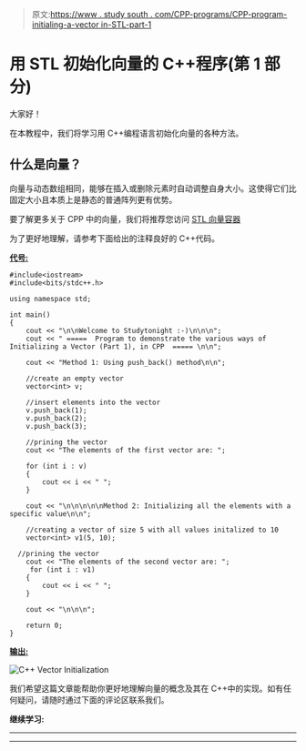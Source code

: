 > 原文:[https://www . study south . com/CPP-programs/CPP-program-initialing-a-vector in-STL-part-1](https://www.studytonight.com/cpp-programs/cpp-program-initialising-a-vector-in-stl-part-1)

# 用 STL 初始化向量的 C++程序(第 1 部分)

大家好！

在本教程中，我们将学习用 C++编程语言初始化向量的各种方法。

## 什么是向量？

向量与动态数组相同，能够在插入或删除元素时自动调整自身大小。这使得它们比固定大小且本质上是静态的普通阵列更有优势。

要了解更多关于 CPP 中的向量，我们将推荐您访问 [STL 向量容器](https://www.studytonight.com/cpp/stl/stl-container-vector)

为了更好地理解，请参考下面给出的注释良好的 C++代码。

<u>**代号:**</u>

```
#include<iostream>
#include<bits/stdc++.h>

using namespace std;

int main()
{
    cout << "\n\nWelcome to Studytonight :-)\n\n\n";
    cout << " =====  Program to demonstrate the various ways of Initializing a Vector (Part 1), in CPP  ===== \n\n";

    cout << "Method 1: Using push_back() method\n\n";

    //create an empty vector
    vector<int> v;

    //insert elements into the vector
    v.push_back(1);
    v.push_back(2);
    v.push_back(3);

    //prining the vector
    cout << "The elements of the first vector are: ";

    for (int i : v)
    {
        cout << i << " ";
    }

    cout << "\n\n\n\n\nMethod 2: Initializing all the elements with a specific value\n\n";

    //creating a vector of size 5 with all values initalized to 10
    vector<int> v1(5, 10);

  //prining the vector
    cout << "The elements of the second vector are: ";
     for (int i : v1)
    {
        cout << i << " ";
    }

    cout << "\n\n\n";

    return 0;
} 
```

<u>**输出:**</u>

![C++ Vector Initialization ](../Images/ea1f16bea18a7035b440b01f527f461b.png)

我们希望这篇文章能帮助你更好地理解向量的概念及其在 C++中的实现。如有任何疑问，请随时通过下面的评论区联系我们。

**继续学习:**

* * *

* * *